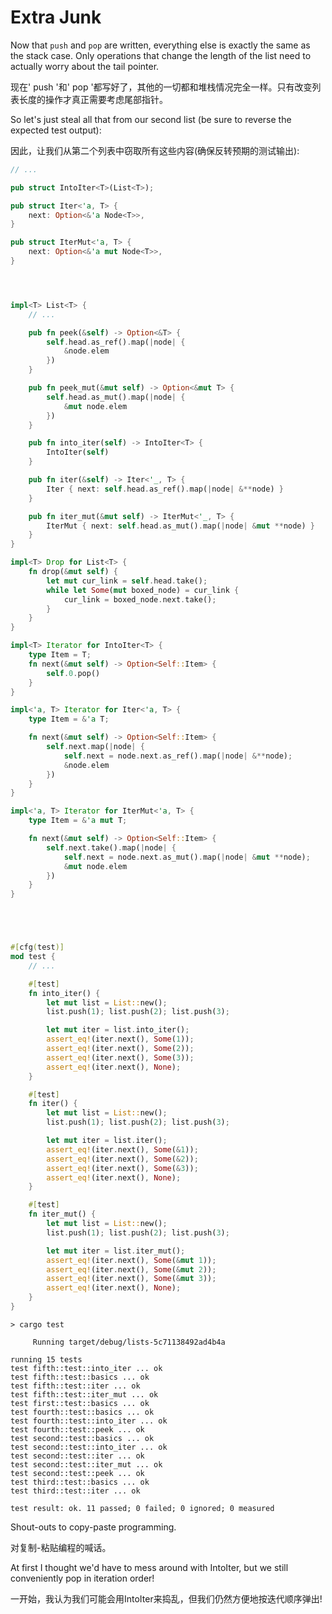 # Extra Junk

Now that `push` and `pop` are written, everything else is exactly the same
as the stack case. Only operations that change the length of the list need
to actually worry about the tail pointer.

现在' push '和' pop '都写好了，其他的一切都和堆栈情况完全一样。只有改变列表长度的操作才真正需要考虑尾部指针。

So let's just steal all that from our second list (be sure to reverse the
expected test output):

因此，让我们从第二个列表中窃取所有这些内容(确保反转预期的测试输出):

```rust ,ignore
// ...

pub struct IntoIter<T>(List<T>);

pub struct Iter<'a, T> {
    next: Option<&'a Node<T>>,
}

pub struct IterMut<'a, T> {
    next: Option<&'a mut Node<T>>,
}




impl<T> List<T> {
    // ...

    pub fn peek(&self) -> Option<&T> {
        self.head.as_ref().map(|node| {
            &node.elem
        })
    }

    pub fn peek_mut(&mut self) -> Option<&mut T> {
        self.head.as_mut().map(|node| {
            &mut node.elem
        })
    }

    pub fn into_iter(self) -> IntoIter<T> {
        IntoIter(self)
    }

    pub fn iter(&self) -> Iter<'_, T> {
        Iter { next: self.head.as_ref().map(|node| &**node) }
    }

    pub fn iter_mut(&mut self) -> IterMut<'_, T> {
        IterMut { next: self.head.as_mut().map(|node| &mut **node) }
    }
}

impl<T> Drop for List<T> {
    fn drop(&mut self) {
        let mut cur_link = self.head.take();
        while let Some(mut boxed_node) = cur_link {
            cur_link = boxed_node.next.take();
        }
    }
}

impl<T> Iterator for IntoIter<T> {
    type Item = T;
    fn next(&mut self) -> Option<Self::Item> {
        self.0.pop()
    }
}

impl<'a, T> Iterator for Iter<'a, T> {
    type Item = &'a T;

    fn next(&mut self) -> Option<Self::Item> {
        self.next.map(|node| {
            self.next = node.next.as_ref().map(|node| &**node);
            &node.elem
        })
    }
}

impl<'a, T> Iterator for IterMut<'a, T> {
    type Item = &'a mut T;

    fn next(&mut self) -> Option<Self::Item> {
        self.next.take().map(|node| {
            self.next = node.next.as_mut().map(|node| &mut **node);
            &mut node.elem
        })
    }
}





#[cfg(test)]
mod test {
    // ...

    #[test]
    fn into_iter() {
        let mut list = List::new();
        list.push(1); list.push(2); list.push(3);

        let mut iter = list.into_iter();
        assert_eq!(iter.next(), Some(1));
        assert_eq!(iter.next(), Some(2));
        assert_eq!(iter.next(), Some(3));
        assert_eq!(iter.next(), None);
    }

    #[test]
    fn iter() {
        let mut list = List::new();
        list.push(1); list.push(2); list.push(3);

        let mut iter = list.iter();
        assert_eq!(iter.next(), Some(&1));
        assert_eq!(iter.next(), Some(&2));
        assert_eq!(iter.next(), Some(&3));
        assert_eq!(iter.next(), None);
    }

    #[test]
    fn iter_mut() {
        let mut list = List::new();
        list.push(1); list.push(2); list.push(3);

        let mut iter = list.iter_mut();
        assert_eq!(iter.next(), Some(&mut 1));
        assert_eq!(iter.next(), Some(&mut 2));
        assert_eq!(iter.next(), Some(&mut 3));
        assert_eq!(iter.next(), None);
    }
}

```

```text
> cargo test

     Running target/debug/lists-5c71138492ad4b4a

running 15 tests
test fifth::test::into_iter ... ok
test fifth::test::basics ... ok
test fifth::test::iter ... ok
test fifth::test::iter_mut ... ok
test first::test::basics ... ok
test fourth::test::basics ... ok
test fourth::test::into_iter ... ok
test fourth::test::peek ... ok
test second::test::basics ... ok
test second::test::into_iter ... ok
test second::test::iter ... ok
test second::test::iter_mut ... ok
test second::test::peek ... ok
test third::test::basics ... ok
test third::test::iter ... ok

test result: ok. 11 passed; 0 failed; 0 ignored; 0 measured
```


Shout-outs to copy-paste programming.

对复制-粘贴编程的喊话。

At first I thought we'd have to mess around with IntoIter, but we still
conveniently pop in iteration order!

一开始，我认为我们可能会用IntoIter来捣乱，但我们仍然方便地按迭代顺序弹出!